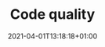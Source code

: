 ---
title: "Code quality"
sub_header: ""
date: 2021-04-01T13:18:18+01:00
tags: [""]
draft: false
toc: false
---